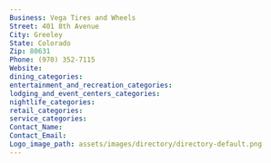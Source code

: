 ```yaml
---
Business: Vega Tires and Wheels
Street: 401 8th Avenue
City: Greeley
State: Colorado
Zip: 80631
Phone: (970) 352-7115
Website: 
dining_categories: 
entertainment_and_recreation_categories: 
lodging_and_event_centers_categories: 
nightlife_categories: 
retail_categories: 
service_categories: 
Contact_Name: 
Contact_Email: 
Logo_image_path: assets/images/directory/directory-default.png 
---
```

